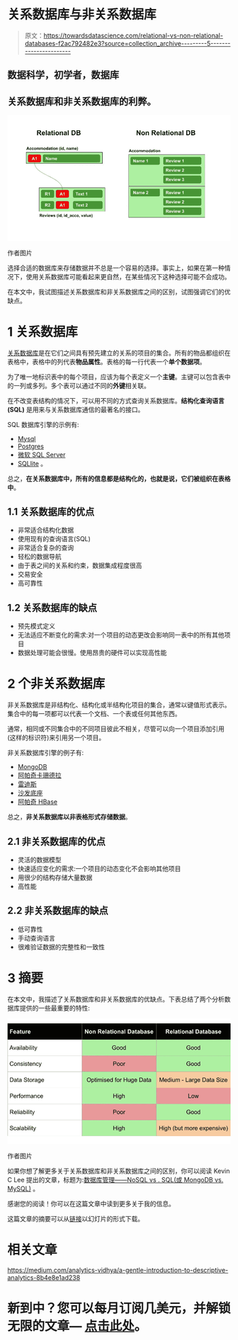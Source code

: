 # 关系数据库与非关系数据库

> 原文：<https://towardsdatascience.com/relational-vs-non-relational-databases-f2ac792482e3?source=collection_archive---------5----------------------->

## 数据科学，初学者，数据库

## 关系数据库和非关系数据库的利弊。

![](img/2e40187bd736fe09cfd5a7873864b883.png)

作者图片

选择合适的数据库来存储数据并不总是一个容易的选择。事实上，如果在第一种情况下，使用关系数据库可能看起来更自然，在某些情况下这种选择可能不会成功。

在本文中，我试图描述关系数据库和非关系数据库之间的区别，试图强调它们的优缺点。

# 1 关系数据库

[关系数据库](https://aws.amazon.com/relational-database/?nc1=h_ls)是在它们之间具有预先建立的关系的项目的集合。所有的物品都组织在表格中，表格中的列代表**物品属性**。表格的每一行代表一个**单个数据项**。

为了唯一地标识表中的每个项目，应该为每个表定义一个**主键**。主键可以包含表中的一列或多列。多个表可以通过不同的**外键**相关联。

在不改变表结构的情况下，可以用不同的方式查询关系数据库。**结构化查询语言(SQL)** 是用来与关系数据库通信的最著名的接口。

SQL 数据库引擎的示例有:

*   [Mysql](https://www.mysql.com/)
*   [Postgres](https://www.postgresql.org/)
*   [微软 SQL Server](https://www.microsoft.com/en-us/sql-server/sql-server-downloads)
*   [SQLlite](https://www.sqlite.org/index.html) 。

总之，**在关系数据库中，所有的信息都是结构化的，也就是说，它们被组织在表格中**。

## 1.1 关系数据库的优点

*   非常适合结构化数据
*   使用现有的查询语言(SQL)
*   非常适合复杂的查询
*   轻松的数据导航
*   由于表之间的关系和约束，数据集成程度很高
*   交易安全
*   高可靠性

## 1.2 关系数据库的缺点

*   预先模式定义
*   无法适应不断变化的需求:对一个项目的动态更改会影响同一表中的所有其他项目
*   数据处理可能会很慢。使用昂贵的硬件可以实现高性能

# 2 个非关系数据库

非关系数据库是非结构化、结构化或半结构化项目的集合，通常以键值形式表示。集合中的每一项都可以代表一个文档、一个表或任何其他东西。

通常，相同或不同集合中的不同项目彼此不相关，尽管可以向一个项目添加引用(这样的标识符)来引用另一个项目。

非关系数据库引擎的例子有:

*   [MongoDB](https://www.mongodb.com/)
*   [阿帕奇卡珊德拉](https://cassandra.apache.org/_/index.html)
*   [雷迪斯](https://redis.io/)
*   [沙发底座](https://www.couchbase.com/)
*   [阿帕奇 HBase](https://hbase.apache.org/)

总之，**非关系数据库以非表格形式存储数据**。

## 2.1 非关系数据库的优点

*   灵活的数据模型
*   快速适应变化的需求:一个项目的动态变化不会影响其他项目
*   用很少的结构存储大量数据
*   高性能

## 2.2 非关系数据库的缺点

*   低可靠性
*   手动查询语言
*   很难验证数据的完整性和一致性

# 3 摘要

在本文中，我描述了关系数据库和非关系数据库的优缺点。下表总结了两个分析数据库提供的一些最重要的特性:

![](img/02a546d16d3668ddf78b408c255c08c6.png)

作者图片

如果你想了解更多关于关系数据库和非关系数据库之间的区别，你可以阅读 Kevin C Lee 提出的文章，标题为:[数据库管理——NoSQL vs . SQL(或 MongoDB vs. MySQL)](https://medium.com/analytics-vidhya/database-management-nosql-vs-sql-or-mongodb-vs-mysql-cfa351caf25a) 。

感谢您的阅读！你可以在这篇文章中读到更多关于我的信息。

这篇文章的摘要可以从[链接](https://www.slideshare.net/angelicaloduca/relational-vs-non-relational-databases)以幻灯片的形式下载。

# 相关文章

</how-to-load-huge-csv-datasets-in-python-pandas-d306e75ff276>  </how-to-extract-tables-from-pdf-using-python-pandas-and-tabula-py-c65e43bd754>  <https://medium.com/analytics-vidhya/a-gentle-introduction-to-descriptive-analytics-8b4e8e1ad238>  

# 新到中？您可以每月订阅几美元，并解锁无限的文章— [点击此处](https://alod83.medium.com/membership)。